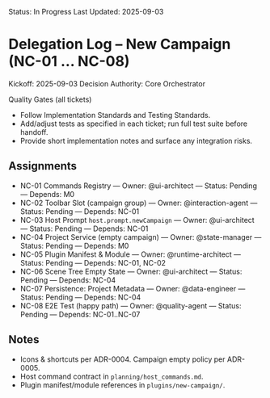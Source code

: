 Status: In Progress
Last Updated: 2025-09-03

# Delegation Log – New Campaign (NC-01 … NC-08)

Kickoff: 2025-09-03
Decision Authority: Core Orchestrator

Quality Gates (all tickets)
- Follow Implementation Standards and Testing Standards.
- Add/adjust tests as specified in each ticket; run full test suite before handoff.
- Provide short implementation notes and surface any integration risks.

## Assignments

- NC-01 Commands Registry — Owner: @ui-architect — Status: Pending — Depends: M0
- NC-02 Toolbar Slot (campaign group) — Owner: @interaction-agent — Status: Pending — Depends: NC-01
- NC-03 Host Prompt `host.prompt.newCampaign` — Owner: @ui-architect — Status: Pending — Depends: NC-01
- NC-04 Project Service (empty campaign) — Owner: @state-manager — Status: Pending — Depends: M0
- NC-05 Plugin Manifest & Module — Owner: @runtime-architect — Status: Pending — Depends: NC-01, NC-02
- NC-06 Scene Tree Empty State — Owner: @ui-architect — Status: Pending — Depends: NC-04
- NC-07 Persistence: Project Metadata — Owner: @data-engineer — Status: Pending — Depends: NC-04
- NC-08 E2E Test (happy path) — Owner: @quality-agent — Status: Pending — Depends: NC-01..NC-07

## Notes

- Icons & shortcuts per ADR-0004. Campaign empty policy per ADR-0005.
- Host command contract in `planning/host_commands.md`.
- Plugin manifest/module references in `plugins/new-campaign/`.

